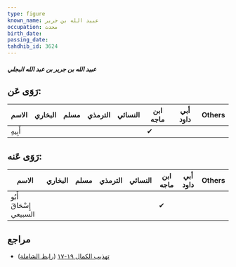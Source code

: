 ```yaml
---
type: figure
known_name: عبيد الله بن جرير
occupation: محدث
birth_date:
passing_date:
tahdhib_id: 3624
---
```

##### عبيد الله بن جرير بن عبد الله البجلي

## رَوَى عَن:
| الاسم   | البخاري | مسلم | الترمذي | النسائي | ابن ماجه | أبي داود | Others |
| ------- | ------- | ---- | ------- | ------- | -------- | -------- | ------ |
| أَبِيهِ |         |      |         |         | ✔        |          |        |
## رَوَى عَنه:
| الاسم                   | البخاري | مسلم | الترمذي | النسائي | ابن ماجه | أبي داود | Others |
| ----------------------- | ------- | ---- | ------- | ------- | -------- | -------- | ------ |
| أَبُو إِسْحَاقَ السبيعي |         |      |         |         | ✔        |          |        |
## مراجع
- [تهذيب الكمال ١٩-١٧](obsidian://open?vault=Tahdhib-al-Kamal&file=Figures/٣٦٢٤-عبيد%20الله%20بن%20جرير%20بن%20عبد%20الله%20البجلي) ([رابط الشاملة](https://shamela.ws/book/3722/9591))